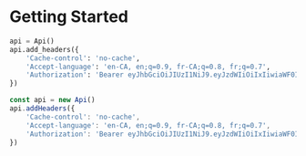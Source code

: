 # Getting Started

<tabs>
<tab name="Python">

```python
api = Api()
api.add_headers({
    'Cache-control': 'no-cache',
    'Accept-language': 'en-CA, en;q=0.9, fr-CA;q=0.8, fr;q=0.7',
    'Authorization': 'Bearer eyJhbGciOiJIUzI1NiJ9.eyJzdWIiOiIxIiwiaWF0IjoyfQ.nMoAK-oiZTdVT0CcGhgS5yCscaNSf49BYFR3DiGT3tM'
})
```
</tab>

<tab name="JavaScript">

```javascript
const api = new Api()
api.addHeaders({
    'Cache-control': 'no-cache',
    'Accept-language': 'en-CA, en;q=0.9, fr-CA;q=0.8, fr;q=0.7',
    'Authorization': 'Bearer eyJhbGciOiJIUzI1NiJ9.eyJzdWIiOiIxIiwiaWF0IjoyfQ.nMoAK-oiZTdVT0CcGhgS5yCscaNSf49BYFR3DiGT3tM'
})
```
</tab>

</tabs>

